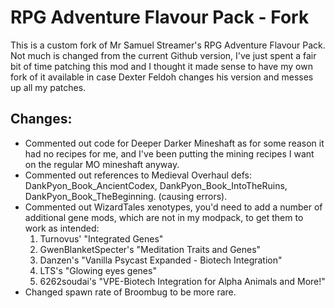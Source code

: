 # RPG Adventure Flavour Pack - Fork

This is a custom fork of Mr Samuel Streamer's RPG Adventure Flavour Pack. Not much is changed from the current Github version, I've just spent a fair bit of time patching this mod and I thought it made sense to have my own fork of it available in case Dexter Feldoh changes his version and messes up all my patches.

**Changes:**  
----
- Commented out code for Deeper Darker Mineshaft as for some reason it had no recipes for me, and I've been putting the mining recipes I want on the regular MO mineshaft anyway.  
- Commented out references to Medieval Overhaul defs: DankPyon_Book_AncientCodex, DankPyon_Book_IntoTheRuins, DankPyon_Book_TheBeginning. (causing errors).  
- Commented out WizardTales xenotypes, you'd need to add a number of additional gene mods, which are not in my modpack, to get them to work as intended:  
    1. Turnovus' "Integrated Genes"  
    2. GwenBlanketSpecter's "Meditation Traits and Genes"  
    3. Danzen's "Vanilla Psycast Expanded - Biotech Integration"  
    4. LTS's "Glowing eyes genes"  
    5. 6262soudai's "VPE-Biotech Integration for Alpha Animals and More!"
- Changed spawn rate of Broombug to be more rare.
  
